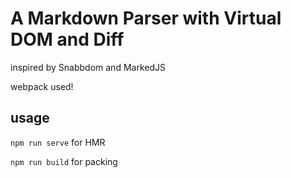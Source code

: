 # A Markdown Parser with Virtual DOM and Diff
inspired by Snabbdom and MarkedJS

webpack used!
## usage
`npm run serve` for HMR

`npm run build` for packing
